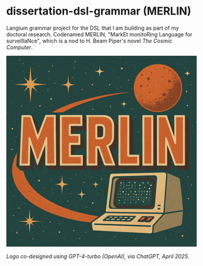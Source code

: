 # dissertation-dsl-grammar (MERLIN)

Langium grammar project for the DSL that I am building as part of my doctoral research. Codenamed MERLIN, "MarkEt monitoRing Language for surveIllaNce", which is a nod to H. Beam Piper's novel *The Cosmic Computer*.

![MERLIN](./assets/merlin.png)

*Logo co-designed using GPT-4-turbo (OpenAI), via ChatGPT, April 2025.*
